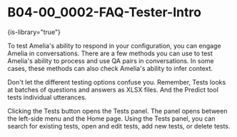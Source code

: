 # B04-00_0002-FAQ-Tester-Intro

{is-library="true"}

<snippet id="B04-00_0002-FAQ-Tester-Intro_snippet">



To test Amelia's ability to respond in your configuration, you can engage Amelia in conversations. There are a few methods you can use to test Amelia's ability to process and use QA pairs in conversations. In some cases, these methods can also check Amelia's ability to infer context.

Don't let the different testing options confuse you. Remember, Tests looks at batches of questions and answers as XLSX files. And the Predict tool tests individual utterances.

Clicking the Tests button opens the Tests panel. The panel opens between the left-side menu and the Home page. Using the Tests panel, you can search for existing tests, open and edit tests, add new tests, or delete tests.


</snippet>